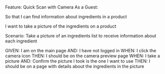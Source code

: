 Feature: Quick Scan with Camera
As a Guest:

So that I can find information about ingredients in a product

I want to take a picture of the ingredients on a product


Scenario: Take a picture of an ingredients list to receive information about each ingredient

GIVEN: I am on the main page
AND: I have not logged in
WHEN: I click the camera icon
THEN: I should be on the camera preview page
WHEN: I take a picture
AND: Confirm the picture I took is the one I want to use
THEN: I should be on a page with details about the ingredients in the picture
